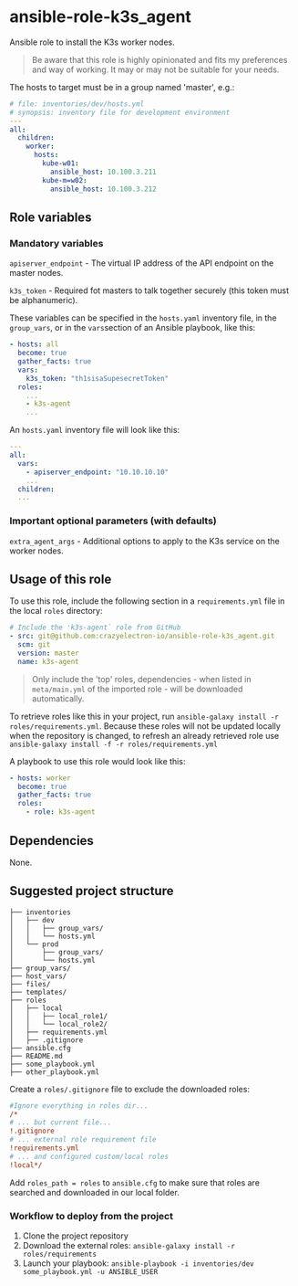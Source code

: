 # ansible-role-k3s_agent

Ansible role to install the K3s worker nodes.

> Be aware that this role is highly opinionated and fits my preferences and way of working.
> It may or may not be suitable for your needs.

The hosts to target must be in a group named 'master', e.g.:

```yaml
# file: inventories/dev/hosts.yml
# synopsis: inventory file for development environment
---
all:
  children:
    worker:
      hosts:
        kube-w01:
          ansible_host: 10.100.3.211
        kube-m=w02:
          ansible_host: 10.100.3.212
```

## Role variables

### Mandatory variables

`apiserver_endpoint` - The virtual IP address of the API endpoint on the master nodes.

`k3s_token` - Required fot masters to talk together securely (this token must be alphanumeric).

These variables can be specified in the `hosts.yaml` inventory file, in the `group_vars`, or in the `vars`section of an Ansible playbook, like this:

```yaml
- hosts: all
  become: true
  gather_facts: true
  vars:
    k3s_token: "th1sisaSupesecretToken"
  roles:
    ...
    - k3s-agent
    ...
```

An `hosts.yaml` inventory file will look like this:

```yaml
---
all:
  vars:
    - apiserver_endpoint: "10.10.10.10"
    ...
  children:
  ...
```

### Important optional parameters (with defaults)

`extra_agent_args` - Additional options to apply to the K3s service on the worker nodes.

## Usage of this role

To use this role, include the following section in a `requirements.yml` file in the local `roles` directory:

```yaml
# Include the 'k3s-agent` role from GitHub
- src: git@github.com:crazyelectron-io/ansible-role-k3s_agent.git
  scm: git
  version: master
  name: k3s-agent
```

> Only include the 'top' roles, dependencies - when listed in `meta/main.yml` of the imported role - will be downloaded automatically.

To retrieve roles like this in your project, run `ansible-galaxy install -r roles/requirements.yml`.
Because these roles will not be updated locally when the repository is changed, to refresh an already retrieved role use `ansible-galaxy install -f -r roles/requirements.yml`

A playbook to use this role would look like this:

```yaml
- hosts: worker
  become: true
  gather_facts: true
  roles:
    - role: k3s-agent
```

## Dependencies

None.

## Suggested project structure

```shell
├── inventories
│   ├── dev
│   │   ├── group_vars/
│   │   └── hosts.yml
│   └── prod
│       ├── group_vars/
│       └── hosts.yml
├── group_vars/
├── host_vars/
├── files/
├── templates/
├── roles
│   ├── local
│   │   ├── local_role1/
│   │   └── local_role2/
│   ├── requirements.yml
│   ├── .gitignore
├── ansible.cfg
├── README.md
├── some_playbook.yml
├── other_playbook.yml
```

Create a `roles/.gitignore` file to exclude the downloaded roles:

```ini
#Ignore everything in roles dir...
/*
# ... but current file...
!.gitignore
# ... external role requirement file
!requirements.yml
# ... and configured custom/local roles
!local*/
```

Add `roles_path = roles` to `ansible.cfg` to make sure that roles are searched and downloaded in our local folder.

### Workflow to deploy from the project

1. Clone the project repository
2. Download the external roles: `ansible-galaxy install -r roles/requirements`
3. Launch your playbook: `ansible-playbook -i inventories/dev some_playbook.yml -u ANSIBLE_USER`
